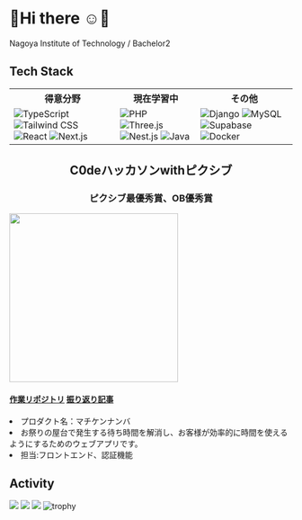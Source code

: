 # 💐Hi there ☺️💐
Nagoya Institute of Technology / Bachelor2


## Tech Stack
<table>
  <tr>
    <th>得意分野</th>
    <th>現在学習中</th>
    <th>その他</th>
  </tr>
  <tr>
    <td>
      <img src="https://skillicons.dev/icons?i=ts" alt="TypeScript">
      <img src="https://skillicons.dev/icons?i=tailwind" alt="Tailwind CSS">
      <img src="https://skillicons.dev/icons?i=react" alt="React">
      <img src="https://skillicons.dev/icons?i=nextjs" alt="Next.js">
    </td>
    <td>
      <img src="https://skillicons.dev/icons?i=php" alt="PHP">
      <img src="https://skillicons.dev/icons?i=threejs" alt="Three.js">
      <img src="https://skillicons.dev/icons?i=nestjs" alt="Nest.js">
      <img src="https://go-skill-icons.vercel.app/api/icons?i=java&theme=dark" alt="Java">
    </td>
    <td>
      <img src="https://skillicons.dev/icons?i=django" alt="Django">
      <img src="https://skillicons.dev/icons?i=mysql" alt="MySQL">
      <img src="https://skillicons.dev/icons?i=supabase" alt="Supabase">
      <img src="https://skillicons.dev/icons?i=docker" alt="Docker">
    </td>
  </tr>
</table>



<p>
  <h2 align="center">C0deハッカソンwithピクシブ</h2>
  <h3 align="center">ピクシブ最優秀賞、OB優秀賞</h3>
  <img width="300px" src="https://qiita-image-store.s3.ap-northeast-1.amazonaws.com/0/3738967/4e6907b8-6524-b119-4f4a-bdbcb3c150ed.png">
  <h4>
   <a href="https://github.com/inukaki/MachikenNumber">作業リポジトリ</a>
   <a href="https://qiita.com/shima14142/items/de1c328d233a6248518a">振り返り記事</a>
  </h4>
</p>
<li>プロダクト名：マチケンナンバ</li>
<li>お祭りの屋台で発生する待ち時間を解消し、お客様が効率的に時間を使えるようにするためのウェブアプリです。</li>
<li>担当:フロントエンド、認証機能</li>


<!--
## 得意分野
![Vite](https://skillicons.dev/icons?i=ts)
![Tailwind CSS](https://skillicons.dev/icons?i=tailwind)
![Vite](https://skillicons.dev/icons?i=react)
![Next.js](https://skillicons.dev/icons?i=nextjs)

## 現在学習中

![d3](https://skillicons.dev/icons?i=php)
![Three.js](https://skillicons.dev/icons?i=threejs)
![Nest.js](https://skillicons.dev/icons?i=nestjs)
![My Skills](https://go-skill-icons.vercel.app/api/icons?i=java&theme=dark)



## その他
![Django](https://skillicons.dev/icons?i=django)
![MySQL](https://skillicons.dev/icons?i=mysql)
![Django](https://skillicons.dev/icons?i=supabase)
![Docker](https://skillicons.dev/icons?i=docker)
-->

## Activity
![](http://github-profile-summary-cards.vercel.app/api/cards/profile-details?username=shimaf4979&theme=dracula)
![](http://github-profile-summary-cards.vercel.app/api/cards/repos-per-language?username=shimaf4979&theme=dracula)
![](http://github-profile-summary-cards.vercel.app/api/cards/most-commit-language?username=shimaf4979&theme=dracula)
![trophy](https://github-profile-trophy.vercel.app/?username=Keichan15&theme=dracula)


<!-- ## 触れたことがある
![firebase](https://skillicons.dev/icons?i=firebase)
![mongodb](https://skillicons.dev/icons?i=mongodb)
![processing](https://skillicons.dev/icons?i=processing)
![Java](https://skillicons.dev/icons?i=java)
![C](https://skillicons.dev/icons?i=c)
![C++](https://skillicons.dev/icons?i=cpp)
-->




<!--
**shimaf4979/shimaf4979** is a ✨ _special_ ✨ repository because its `README.md` (this file) appears on your GitHub profile.

Here are some ideas to get you started:

- 🔭 I’m currently working on ...
- 🌱 I’m currently learning ...
- 👯 I’m looking to collaborate on ...
- 🤔 I’m looking for help with ...
- 💬 Ask me about ...
- 📫 How to reach me: ...
- 😄 Pronouns: ...
- ⚡ Fun fact: ...
-->
